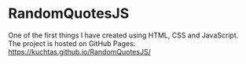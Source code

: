 # RandomQuotesJS
One of the first things I have created using HTML, CSS and JavaScript.  
The project is hosted on GitHub Pages:
https://kuchtas.github.io/RandomQuotesJS/

